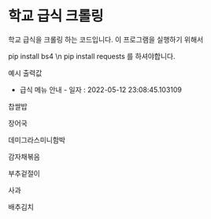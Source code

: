 # 학교 급식 크롤링

학교 급식을 크롤링 하는 코드입니다.
이 프로그램을 실행하기 위해서

pip install bs4 \n
pip install requests
를 하셔야합니다.

예시 출력값
 - 급식 메뉴 안내 -
일자 : 2022-05-12 23:08:45.103109
 
찹쌀밥

장어국

데미그라스미니함박

감자채볶음

부추겉절이

사과

배추김치
